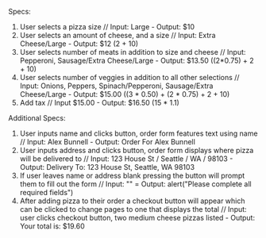 Specs:
1. User selects a pizza size //
  Input: Large - Output: $10
2. User selects an amount of cheese, and a size //
  Input: Extra Cheese/Large - Output: $12 (2 + 10)
3. User selects number of meats in addition to size and cheese //
  Input: Pepperoni, Sausage/Extra Cheese/Large - Output: $13.50 ((2*0.75) + 2 + 10)
4.  User selects number of veggies in addition to all other selections //
  Input: Onions, Peppers, Spinach/Pepperoni, Sausage/Extra Cheese/Large -
  Output: $15.00 ((3 * 0.50) + (2 * 0.75) + 2 + 10)
5. Add tax //
  Input $15.00 - Output: $16.50 (15 * 1.1)

Additional Specs:
1. User inputs name and clicks button, order form features text using name //
  Input: Alex Bunnell - Output: Order For Alex Bunnell
2. User inputs address and clicks button, order form displays where pizza will be delivered to //
  Input: 123 House St / Seattle / WA / 98103 - Output: Delivery To: 123 House St, Seattle, WA 98103
3. If user leaves name or address blank pressing the button will prompt them to fill out the form // Input: "" = Output: alert("Please complete all required fields")
4. After adding pizza to their order a checkout button will appear which can be clicked to change pages to one that displays the total //
 Input: user clicks checkout button, two medium cheese pizzas listed - Output: Your total is: $19.60
